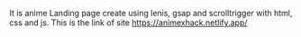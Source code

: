It is anime Landing page create using lenis, gsap and scrolltrigger with html, css and js.
This is the link of site
https://animexhack.netlify.app/
